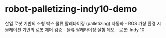 # robot-palletizing-indy10-demo
산업 로봇 기반의 소형 박스 물류 팔레타이징 (palletizing) 자동화 -  ROS 가상 환경 시뮬레이션 기반의 로봇 제어 검증 - 물류 팔레타이징 실험 데모  - 로봇:  Indy 10
